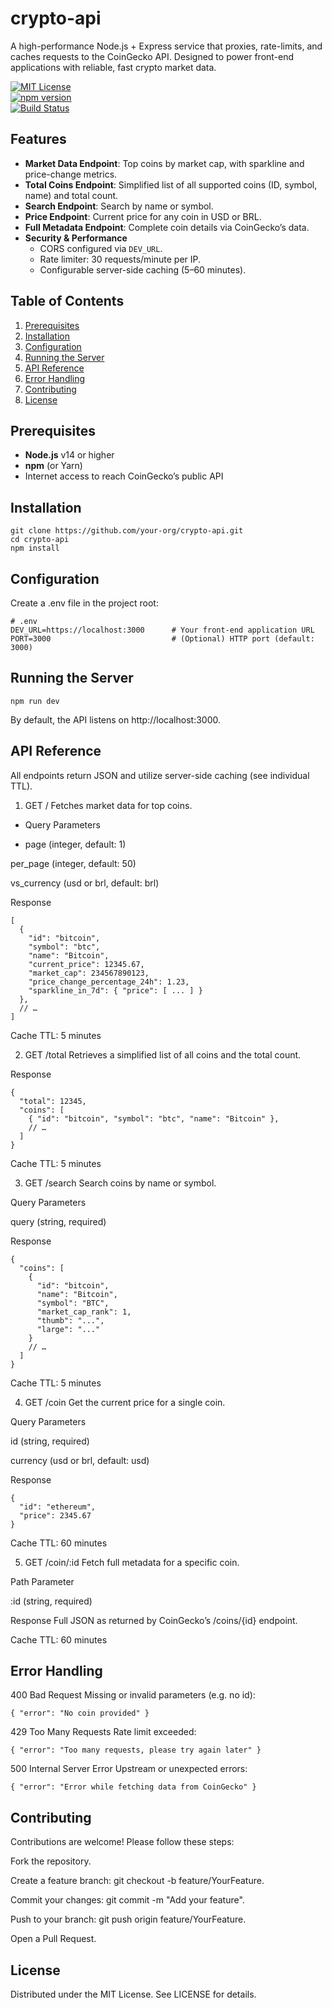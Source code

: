 crypto-api
==========

A high-performance Node.js + Express service that proxies, rate-limits, and caches requests to the CoinGecko API. Designed to power front-end applications with reliable, fast crypto market data.

[![MIT License](https://img.shields.io/badge/license-MIT-blue.svg)](LICENSE)  
[![npm version](https://img.shields.io/npm/v/crypto-api.svg)](https://www.npmjs.com/package/crypto-api)  
[![Build Status](https://img.shields.io/github/actions/workflow/status/your-org/crypto-api/ci.yml?branch=main)](https://github.com/your-org/crypto-api/actions)

Features
--------

- **Market Data Endpoint**: Top coins by market cap, with sparkline and price-change metrics.  
- **Total Coins Endpoint**: Simplified list of all supported coins (ID, symbol, name) and total count.  
- **Search Endpoint**: Search by name or symbol.  
- **Price Endpoint**: Current price for any coin in USD or BRL.  
- **Full Metadata Endpoint**: Complete coin details via CoinGecko’s data.  
- **Security & Performance**  
  - CORS configured via `DEV_URL`.  
  - Rate limiter: 30 requests/minute per IP.  
  - Configurable server-side caching (5–60 minutes).

Table of Contents
-----------------

1. [Prerequisites](#prerequisites)  
2. [Installation](#installation)  
3. [Configuration](#configuration)  
4. [Running the Server](#running-the-server)  
5. [API Reference](#api-reference)  
6. [Error Handling](#error-handling)  
7. [Contributing](#contributing)  
8. [License](#license)  

Prerequisites
-------------

- **Node.js** v14 or higher  
- **npm** (or Yarn)  
- Internet access to reach CoinGecko’s public API  

Installation
-------------
```
git clone https://github.com/your-org/crypto-api.git
cd crypto-api
npm install
```

Configuration
-------------
Create a .env file in the project root:
```
# .env
DEV_URL=https://localhost:3000      # Your front-end application URL
PORT=3000                           # (Optional) HTTP port (default: 3000)
```

Running the Server
-------------
```
npm run dev
```
By default, the API listens on http://localhost:3000.

API Reference
-------------
All endpoints return JSON and utilize server-side caching (see individual TTL).

1. GET /
Fetches market data for top coins.

- Query Parameters

 - page (integer, default: 1)

per_page (integer, default: 50)

vs_currency (usd or brl, default: brl)

Response
```
[
  {
    "id": "bitcoin",
    "symbol": "btc",
    "name": "Bitcoin",
    "current_price": 12345.67,
    "market_cap": 234567890123,
    "price_change_percentage_24h": 1.23,
    "sparkline_in_7d": { "price": [ ... ] }
  },
  // …
]
```
Cache TTL: 5 minutes

2. GET /total
Retrieves a simplified list of all coins and the total count.

Response
```
{
  "total": 12345,
  "coins": [
    { "id": "bitcoin", "symbol": "btc", "name": "Bitcoin" },
    // …
  ]
}
```
Cache TTL: 5 minutes

3. GET /search
Search coins by name or symbol.

Query Parameters

query (string, required)

Response
```
{
  "coins": [
    {
      "id": "bitcoin",
      "name": "Bitcoin",
      "symbol": "BTC",
      "market_cap_rank": 1,
      "thumb": "...",
      "large": "..."
    }
    // …
  ]
}

```
Cache TTL: 5 minutes

4. GET /coin
Get the current price for a single coin.

Query Parameters

id (string, required)

currency (usd or brl, default: usd)

Response
```
{
  "id": "ethereum",
  "price": 2345.67
}

```
Cache TTL: 60 minutes

5. GET /coin/:id
Fetch full metadata for a specific coin.

Path Parameter

:id (string, required)

Response
Full JSON as returned by CoinGecko’s /coins/{id} endpoint.

Cache TTL: 60 minutes

Error Handling
-------------
400 Bad Request
Missing or invalid parameters (e.g. no id):
```
{ "error": "No coin provided" }
```
429 Too Many Requests
Rate limit exceeded:
```
{ "error": "Too many requests, please try again later" }
```
500 Internal Server Error
Upstream or unexpected errors:
```
{ "error": "Error while fetching data from CoinGecko" }
```

**Contributing**
-------------
Contributions are welcome! Please follow these steps:

Fork the repository.

Create a feature branch: git checkout -b feature/YourFeature.

Commit your changes: git commit -m "Add your feature".

Push to your branch: git push origin feature/YourFeature.

Open a Pull Request.

License
-------------
Distributed under the MIT License. See LICENSE for details.
